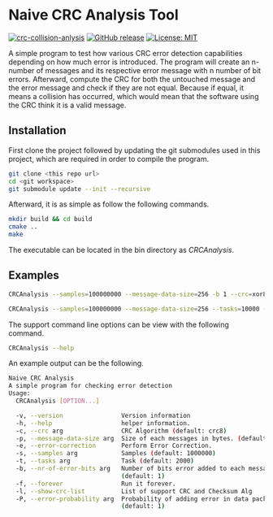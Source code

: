 # Naive CRC Analysis Tool

[![crc-collision-anlysis](https://github.com/voldien/naive-crc-analysis/actions/workflows/cmake.yml/badge.svg)](https://github.com/voldien/naive-crc-analysis/actions/workflows/cmake.yml)
[![GitHub release](https://img.shields.io/github/release/voldien/naive-crc-analysis.svg)](https://GitHub.com/voldien/naive-crc-analysis/releases/)
[![License: MIT](https://img.shields.io/badge/License-MIT-yellow.svg)](https://opensource.org/licenses/MIT)

A simple program to test how various CRC error detection capabilities depending on how much error is introduced. The program will create an n-number of
messages and its respective error message with n number of bit errors. Afterward, compute the CRC for both the untouched message and the error message and check if they are not equal.
Because if equal, it means a collision has occurred, which would mean that the software using the CRC think it is a valid message.

## Installation

First clone the project followed by updating the git submodules used in this project, which are required in order to compile the program.

```bash
git clone <this repo url>
cd <git workspace>
git submodule update --init --recursive
```

Afterward, it is as simple as follow the following commands.

```bash
mkdir build && cd build
cmake ..
make
```

The executable can be located in the bin directory as *CRCAnalysis*.

## Examples

```bash
CRCAnalysis --samples=100000000 --message-data-size=256 -b 1 --crc=xor8
```

```bash
CRCAnalysis --samples=100000000 --message-data-size=256 --tasks=10000 -b 2 --crc=xor8
```

The support command line options can be view with the following command.

```bash
CRCAnalysis --help
```

An example output can be the following.

```bash
Naive CRC Analysis
A simple program for checking error detection
Usage:
  CRCAnalysis [OPTION...]

  -v, --version                Version information
  -h, --help                   helper information.
  -c, --crc arg                CRC Algorithm (default: crc8)
  -p, --message-data-size arg  Size of each messages in bytes. (default: 5)
  -e, --error-correction       Perform Error Correction.
  -s, --samples arg            Samples (default: 1000000)
  -t, --tasks arg              Task (default: 2000)
  -b, --nr-of-error-bits arg   Number of bits error added to each message. 
                               (default: 1)
  -f, --forever                Run it forever.
  -l, --show-crc-list          List of support CRC and Checksum Alg
  -P, --error-probability arg  Probability of adding error in data package. 
                               (default: 1)

